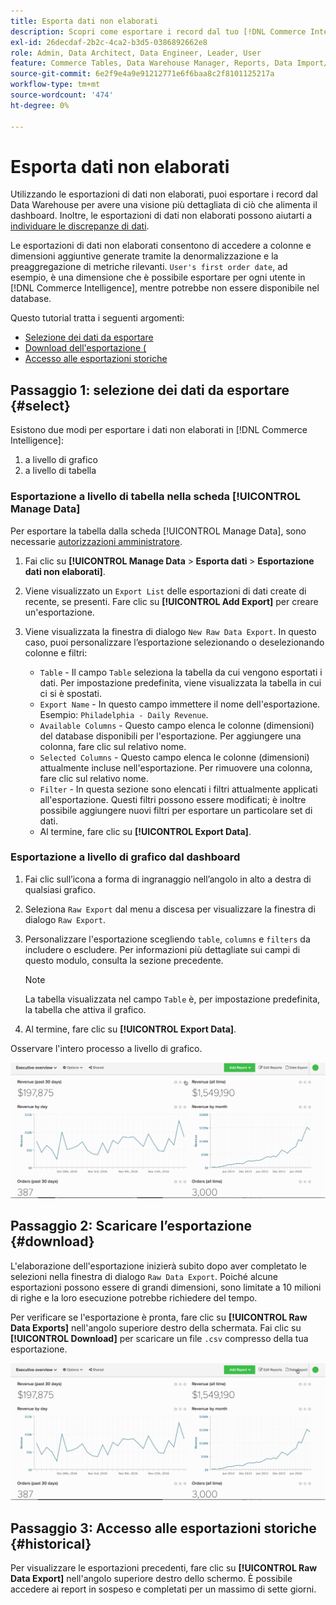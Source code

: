 ```yaml
---
title: Esporta dati non elaborati
description: Scopri come esportare i record dal tuo [!DNL Commerce Intelligence] Data Warehouse per avere una visione più dettagliata di ciò che alimenta il tuo dashboard.
exl-id: 26decdaf-2b2c-4ca2-b3d5-0386892662e8
role: Admin, Data Architect, Data Engineer, Leader, User
feature: Commerce Tables, Data Warehouse Manager, Reports, Data Import/Export
source-git-commit: 6e2f9e4a9e91212771e6f6baa8c2f8101125217a
workflow-type: tm+mt
source-wordcount: '474'
ht-degree: 0%

---
```


# Esporta dati non elaborati

Utilizzando le esportazioni di dati non elaborati, puoi esportare i record dal Data Warehouse per avere una visione più dettagliata di ciò che alimenta il dashboard. Inoltre, le esportazioni di dati non elaborati possono aiutarti a [individuare le discrepanze di dati](https://experienceleague.adobe.com/docs/commerce-knowledge-base/kb/troubleshooting/miscellaneous/using-data-exports-to-pinpoint-discrepancies.html).

Le esportazioni di dati non elaborati consentono di accedere a colonne e dimensioni aggiuntive generate tramite la denormalizzazione e la preaggregazione di metriche rilevanti. `User's first order date`, ad esempio, è una dimensione che è possibile esportare per ogni utente in [!DNL Commerce Intelligence], mentre potrebbe non essere disponibile nel database.

Questo tutorial tratta i seguenti argomenti:

* [Selezione dei dati da esportare](#select)
* [Download dell&#39;esportazione (](#download)
* [Accesso alle esportazioni storiche](#historical)

## Passaggio 1: selezione dei dati da esportare {#select}

Esistono due modi per esportare i dati non elaborati in [!DNL Commerce Intelligence]:

1. a livello di grafico
1. a livello di tabella

### Esportazione a livello di tabella nella scheda [!UICONTROL Manage Data]

Per esportare la tabella dalla scheda [!UICONTROL Manage Data], sono necessarie [autorizzazioni amministratore](../administrator/user-management/user-management.md).

1. Fai clic su **[!UICONTROL Manage Data** > **&#x200B; Esporta dati &#x200B;**> **Esportazione dati non elaborati]**.
1. Viene visualizzato un `Export List` delle esportazioni di dati create di recente, se presenti. Fare clic su **[!UICONTROL Add Export]** per creare un&#39;esportazione.
1. Viene visualizzata la finestra di dialogo `New Raw Data Export`. In questo caso, puoi personalizzare l’esportazione selezionando o deselezionando colonne e filtri:

   * `Table` - Il campo `Table` seleziona la tabella da cui vengono esportati i dati. Per impostazione predefinita, viene visualizzata la tabella in cui ci si è spostati.
   * `Export Name` - In questo campo immettere il nome dell&#39;esportazione. Esempio: `Philadelphia - Daily Revenue`.
   * `Available Columns` - Questo campo elenca le colonne (dimensioni) del database disponibili per l&#39;esportazione. Per aggiungere una colonna, fare clic sul relativo nome.
   * `Selected Columns` - Questo campo elenca le colonne (dimensioni) attualmente incluse nell&#39;esportazione. Per rimuovere una colonna, fare clic sul relativo nome.
   * `Filter` - In questa sezione sono elencati i filtri attualmente applicati all&#39;esportazione. Questi filtri possono essere modificati; è inoltre possibile aggiungere nuovi filtri per esportare un particolare set di dati.
   * Al termine, fare clic su **[!UICONTROL Export Data]**.

### Esportazione a livello di grafico dal dashboard

1. Fai clic sull’icona a forma di ingranaggio nell’angolo in alto a destra di qualsiasi grafico.

1. Seleziona `Raw Export` dal menu a discesa per visualizzare la finestra di dialogo `Raw Export`.

1. Personalizzare l&#39;esportazione scegliendo `table`, `columns` e `filters` da includere o escludere. Per informazioni più dettagliate sui campi di questo modulo, consulta la sezione precedente.

   >[!NOTE]
   >
   >La tabella visualizzata nel campo `Table` è, per impostazione predefinita, la tabella che attiva il grafico.

1. Al termine, fare clic su **[!UICONTROL Export Data]**.

Osservare l&#39;intero processo a livello di grafico.

![](../assets/Chart-level_export.gif)

## Passaggio 2: Scaricare l’esportazione {#download}

L&#39;elaborazione dell&#39;esportazione inizierà subito dopo aver completato le selezioni nella finestra di dialogo `Raw Data Export`. Poiché alcune esportazioni possono essere di grandi dimensioni, sono limitate a 10 milioni di righe e la loro esecuzione potrebbe richiedere del tempo.

Per verificare se l&#39;esportazione è pronta, fare clic su **[!UICONTROL Raw Data Exports]** nell&#39;angolo superiore destro della schermata. Fai clic su **[!UICONTROL Download]** per scaricare un file `.csv` compresso della tua esportazione.

![](../assets/Downloading_export.gif)

## Passaggio 3: Accesso alle esportazioni storiche {#historical}

Per visualizzare le esportazioni precedenti, fare clic su **[!UICONTROL Raw Data Export]** nell&#39;angolo superiore destro dello schermo. È possibile accedere ai report in sospeso e completati per un massimo di sette giorni.
